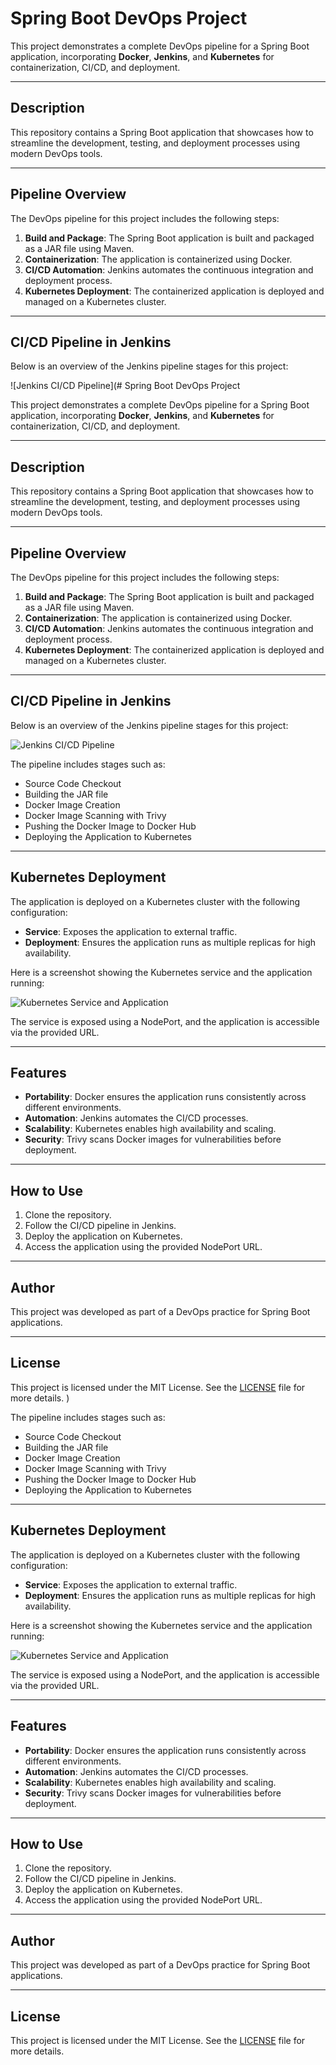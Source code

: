 # Spring Boot DevOps Project

This project demonstrates a complete DevOps pipeline for a Spring Boot application, incorporating **Docker**, **Jenkins**, and **Kubernetes** for containerization, CI/CD, and deployment.

---

## Description

This repository contains a Spring Boot application that showcases how to streamline the development, testing, and deployment processes using modern DevOps tools.

---

## Pipeline Overview

The DevOps pipeline for this project includes the following steps:

1. **Build and Package**: The Spring Boot application is built and packaged as a JAR file using Maven.
2. **Containerization**: The application is containerized using Docker.
3. **CI/CD Automation**: Jenkins automates the continuous integration and deployment process.
4. **Kubernetes Deployment**: The containerized application is deployed and managed on a Kubernetes cluster.

---

## CI/CD Pipeline in Jenkins

Below is an overview of the Jenkins pipeline stages for this project:

![Jenkins CI/CD Pipeline](# Spring Boot DevOps Project

This project demonstrates a complete DevOps pipeline for a Spring Boot application, incorporating **Docker**, **Jenkins**, and **Kubernetes** for containerization, CI/CD, and deployment.

---

## Description

This repository contains a Spring Boot application that showcases how to streamline the development, testing, and deployment processes using modern DevOps tools.

---

## Pipeline Overview

The DevOps pipeline for this project includes the following steps:

1. **Build and Package**: The Spring Boot application is built and packaged as a JAR file using Maven.
2. **Containerization**: The application is containerized using Docker.
3. **CI/CD Automation**: Jenkins automates the continuous integration and deployment process.
4. **Kubernetes Deployment**: The containerized application is deployed and managed on a Kubernetes cluster.

---

## CI/CD Pipeline in Jenkins

Below is an overview of the Jenkins pipeline stages for this project:

![Jenkins CI/CD Pipeline](images/jenkins.png)

The pipeline includes stages such as:
- Source Code Checkout
- Building the JAR file
- Docker Image Creation
- Docker Image Scanning with Trivy
- Pushing the Docker Image to Docker Hub
- Deploying the Application to Kubernetes

---

## Kubernetes Deployment

The application is deployed on a Kubernetes cluster with the following configuration:
- **Service**: Exposes the application to external traffic.
- **Deployment**: Ensures the application runs as multiple replicas for high availability.

Here is a screenshot showing the Kubernetes service and the application running:

![Kubernetes Service and Application](images/kubernetes.png)

The service is exposed using a NodePort, and the application is accessible via the provided URL.

---

## Features

- **Portability**: Docker ensures the application runs consistently across different environments.
- **Automation**: Jenkins automates the CI/CD processes.
- **Scalability**: Kubernetes enables high availability and scaling.
- **Security**: Trivy scans Docker images for vulnerabilities before deployment.

---

## How to Use

1. Clone the repository.
2. Follow the CI/CD pipeline in Jenkins.
3. Deploy the application on Kubernetes.
4. Access the application using the provided NodePort URL.

---

## Author

This project was developed as part of a DevOps practice for Spring Boot applications.

---

## License

This project is licensed under the MIT License. See the [LICENSE](LICENSE) file for more details.
)

The pipeline includes stages such as:
- Source Code Checkout
- Building the JAR file
- Docker Image Creation
- Docker Image Scanning with Trivy
- Pushing the Docker Image to Docker Hub
- Deploying the Application to Kubernetes

---

## Kubernetes Deployment

The application is deployed on a Kubernetes cluster with the following configuration:
- **Service**: Exposes the application to external traffic.
- **Deployment**: Ensures the application runs as multiple replicas for high availability.

Here is a screenshot showing the Kubernetes service and the application running:

![Kubernetes Service and Application](./path/to/Capture_d’écran_2025-01-13_à_9.59.07_PM.png)

The service is exposed using a NodePort, and the application is accessible via the provided URL.

---

## Features

- **Portability**: Docker ensures the application runs consistently across different environments.
- **Automation**: Jenkins automates the CI/CD processes.
- **Scalability**: Kubernetes enables high availability and scaling.
- **Security**: Trivy scans Docker images for vulnerabilities before deployment.

---

## How to Use

1. Clone the repository.
2. Follow the CI/CD pipeline in Jenkins.
3. Deploy the application on Kubernetes.
4. Access the application using the provided NodePort URL.

---

## Author

This project was developed as part of a DevOps practice for Spring Boot applications.

---

## License

This project is licensed under the MIT License. See the [LICENSE](LICENSE) file for more details.
